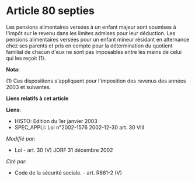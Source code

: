 # Article 80 septies

Les pensions alimentaires versées à un enfant majeur sont soumises à l'impôt sur le revenu dans les limites admises pour leur
déduction. Les pensions alimentaires versées pour un enfant mineur résidant en alternance chez ses parents et pris en compte
pour la détermination du quotient familial de chacun d'eux ne sont pas imposables entre les mains de celui qui les reçoit
(1).

**Nota:**

(1) Ces dispositions s'appliquent pour l'imposition des revenus des années 2003 et suivantes.

**Liens relatifs à cet article**

**Liens**:

  - HISTO: Edition du 1er janvier 2003
  - SPEC_APPLI: Loi n°2002-1576 2002-12-30 art. 30 VIII

_Modifié par_:

  - Loi - art. 30 (V) JORF 31 décembre 2002

_Cité par_:

  - Code de la sécurité sociale. - art. R861-2 (V)
